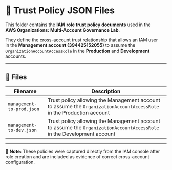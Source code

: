 # 📜 Trust Policy JSON Files

This folder contains the **IAM role trust policy documents** used in the  
**AWS Organizations: Multi-Account Governance Lab**.

They define the cross-account trust relationship that allows an IAM user  
in the **Management account (394425152055)** to assume the  
`OrganizationAccountAccessRole` in the **Production** and **Development** accounts.

---

## 📁 Files

| Filename                     | Description                                                   |
|-------------------------------|--------------------------------------------------------------|
| `management-to-prod.json`     | Trust policy allowing the Management account to assume the `OrganizationAccountAccessRole` in the Production account |
| `management-to-dev.json`      | Trust policy allowing the Management account to assume the `OrganizationAccountAccessRole` in the Development account |

---

📌 **Note:** These policies were captured directly from the IAM console after role creation and are included as evidence of correct cross-account configuration.
